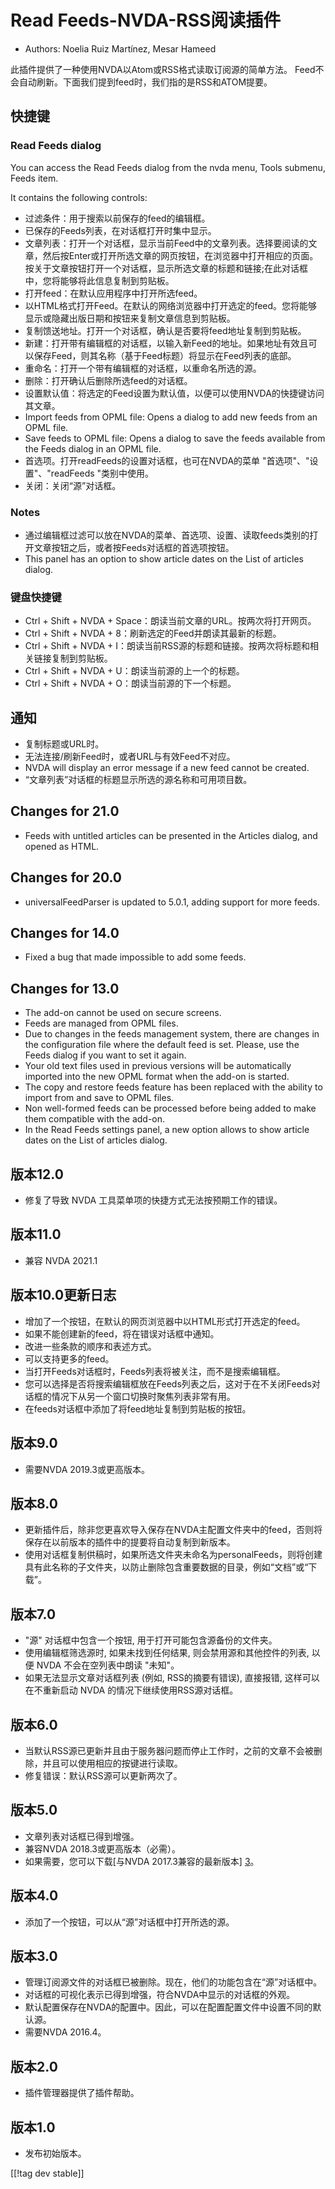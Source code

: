 # Read Feeds-NVDA-RSS阅读插件 #

* Authors: Noelia Ruiz Martínez, Mesar Hameed

此插件提供了一种使用NVDA以Atom或RSS格式读取订阅源的简单方法。 Feed不会自动刷新。下面我们提到feed时，我们指的是RSS和ATOM提要。

## 快捷键 ##

### Read Feeds dialog ###

You can access the Read Feeds dialog from the nvda menu, Tools submenu,
Feeds item.

It contains the following controls:

* 过滤条件：用于搜索以前保存的feed的编辑框。
* 已保存的Feeds列表，在对话框打开时集中显示。
* 文章列表：打开一个对话框，显示当前Feed中的文章列表。选择要阅读的文章，然后按Enter或打开所选文章的网页按钮，在浏览器中打开相应的页面。按关于文章按钮打开一个对话框，显示所选文章的标题和链接;在此对话框中，您将能够将此信息复制到剪贴板。
* 打开feed：在默认应用程序中打开所选feed。
* 以HTML格式打开Feed。在默认的网络浏览器中打开选定的feed。您将能够显示或隐藏出版日期和按钮来复制文章信息到剪贴板。
* 复制馈送地址。打开一个对话框，确认是否要将feed地址复制到剪贴板。
* 新建：打开带有编辑框的对话框，以输入新Feed的地址。如果地址有效且可以保存Feed，则其名称（基于Feed标题）将显示在Feed列表的底部。
* 重命名：打开一个带有编辑框的对话框，以重命名所选的源。
* 删除：打开确认后删除所选feed的对话框。
* 设置默认值：将选定的Feed设置为默认值，以便可以使用NVDA的快捷键访问其文章。
* Import feeds from OPML file: Opens a dialog to add new feeds from an OPML
  file.
* Save feeds to OPML file: Opens a dialog to save the feeds available from
  the Feeds dialog in an OPML file.
* 首选项。打开readFeeds的设置对话框，也可在NVDA的菜单 "首选项"、"设置"、"readFeeds "类别中使用。
* 关闭：关闭“源”对话框。

### Notes #####

* 通过编辑框过滤可以放在NVDA的菜单、首选项、设置、读取feeds类别的打开文章按钮之后，或者按Feeds对话框的首选项按钮。
* This panel has an option to show article dates on the List of articles
  dialog.


### 键盘快捷键 ###

* Ctrl + Shift + NVDA + Space：朗读当前文章的URL。按两次将打开网页。
* Ctrl + Shift + NVDA + 8：刷新选定的Feed并朗读其最新的标题。
* Ctrl + Shift + NVDA + I：朗读当前RSS源的标题和链接。按两次将标题和相关链接复制到剪贴板。
* Ctrl + Shift + NVDA + U：朗读当前源的上一个的标题。
* Ctrl + Shift + NVDA + O：朗读当前源的下一个标题。

## 通知 ##

* 复制标题或URL时。
* 无法连接/刷新Feed时，或者URL与有效Feed不对应。
* NVDA will display an error message if a new feed cannot be created.
* “文章列表”对话框的标题显示所选的源名称和可用项目数。

## Changes for 21.0

* Feeds with untitled articles can be presented in the Articles dialog, and
  opened as HTML.

## Changes for 20.0

* universalFeedParser is updated to 5.0.1, adding support for more feeds.

## Changes for 14.0

* Fixed a bug that made impossible to add some feeds.

## Changes for 13.0

* The add-on cannot be used on secure screens.
* Feeds are managed from OPML files.
* Due to changes in the feeds management system, there are changes in the
  configuration file where the default feed is set. Please, use the Feeds
  dialog if you want to set it again.
* Your old text files used in previous versions will be automatically
  imported into the new OPML format when the add-on is started.
* The copy and restore feeds feature has been replaced with the ability to
  import from and save to OPML files.
* Non well-formed feeds can be processed before being added to make them
  compatible with the add-on.
* In the Read Feeds settings panel, a new option allows to show article
  dates on the List of articles dialog.

## 版本12.0

* 修复了导致 NVDA 工具菜单项的快捷方式无法按预期工作的错误。

## 版本11.0

* 兼容 NVDA 2021.1

## 版本10.0更新日志 ##

* 增加了一个按钮，在默认的网页浏览器中以HTML形式打开选定的feed。
* 如果不能创建新的feed，将在错误对话框中通知。
* 改进一些条款的顺序和表述方式。
* 可以支持更多的feed。
* 当打开Feeds对话框时，Feeds列表将被关注，而不是搜索编辑框。
* 您可以选择是否将搜索编辑框放在Feeds列表之后，这对于在不关闭Feeds对话框的情况下从另一个窗口切换时聚焦列表非常有用。
* 在feeds对话框中添加了将feed地址复制到剪贴板的按钮。

## 版本9.0 ##

* 需要NVDA 2019.3或更高版本。

## 版本8.0 ##

* 更新插件后，除非您更喜欢导入保存在NVDA主配置文件夹中的feed，否则将保存在以前版本的插件中的提要将自动复制到新版本。
* 使用对话框复制供稿时，如果所选文件夹未命名为personalFeeds，则将创建具有此名称的子文件夹，以防止删除包含重要数据的目录，例如“文档”或“下载”。

## 版本7.0 ##

* "源" 对话框中包含一个按钮, 用于打开可能包含源备份的文件夹。
* 使用编辑框筛选源时, 如果未找到任何结果, 则会禁用源和其他控件的列表, 以便 NVDA 不会在空列表中朗读 "未知"。
* 如果无法显示文章对话框列表 (例如, RSS的摘要有错误), 直接报错, 这样可以在不重新启动 NVDA 的情况下继续使用RSS源对话框。

## 版本6.0 ##

* 当默认RSS源已更新并且由于服务器问题而停止工作时，之前的文章不会被删除，并且可以使用相应的按键进行读取。
* 修复错误：默认RSS源可以更新两次了。

## 版本5.0 ##

* 文章列表对话框已得到增强。
* 兼容NVDA 2018.3或更高版本（必需）。
* 如果需要，您可以下载[与NVDA 2017.3兼容的最新版本] [3]。

## 版本4.0 ##

* 添加了一个按钮，可以从“源”对话框中打开所选的源。

## 版本3.0 ##

* 管理订阅源文件的对话框已被删除。现在，他们的功能包含在“源”对话框中。
* 对话框的可视化表示已得到增强，符合NVDA中显示的对话框的外观。
* 默认配置保存在NVDA的配置中。因此，可以在配置配置文件中设置不同的默认源。
* 需要NVDA 2016.4。

## 版本2.0 ##

* 插件管理器提供了插件帮助。

## 版本1.0 ##

* 发布初始版本。

[[!tag dev stable]]

[3]: https://www.nvaccess.org/addonStore/legacy?file=rf-o
